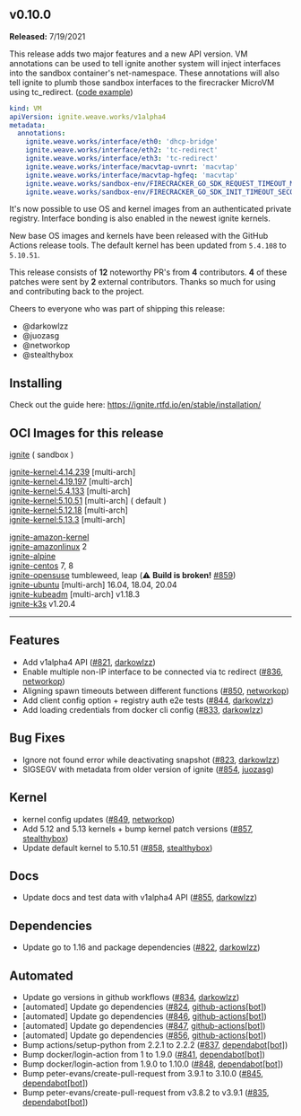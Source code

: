 ## v0.10.0

**Released:** 7/19/2021

This release adds two major features and a new API version.
VM annotations can be used to tell ignite another system will inject interfaces into the sandbox container's net-namespace.
These annotations will also tell ignite to plumb those sandbox interfaces to the firecracker MicroVM using tc_redirect. ([code example](https://github.com/srl-labs/containerlab/blob/aee7bc5/runtime/ignite/iginite.go#L225-L234))

```yaml
kind: VM
apiVersion: ignite.weave.works/v1alpha4
metadata:
  annotations:
    ignite.weave.works/interface/eth0: 'dhcp-bridge'
    ignite.weave.works/interface/eth2: 'tc-redirect'
    ignite.weave.works/interface/eth3: 'tc-redirect'
    ignite.weave.works/interface/macvtap-uvnrt: 'macvtap'
    ignite.weave.works/interface/macvtap-hgfeq: 'macvtap'
    ignite.weave.works/sandbox-env/FIRECRACKER_GO_SDK_REQUEST_TIMEOUT_MILLISECONDS: "1000"
    ignite.weave.works/sandbox-env/FIRECRACKER_GO_SDK_INIT_TIMEOUT_SECONDS: "1"
```

It's now possible to use OS and kernel images from an authenticated private registry.
Interface bonding is also enabled in the newest ignite kernels.

New base OS images and kernels have been released with the GitHub Actions release tools.
The default kernel has been updated from `5.4.108` to `5.10.51`.

This release consists of **12** noteworthy PR's from **4** contributors.  **4** of these patches were sent by **2** external contributors.
Thanks so much for using and contributing back to the project.

Cheers to everyone who was part of shipping this release:
- @darkowlzz
- @juozasg
- @networkop
- @stealthybox


## Installing

Check out the guide here: https://ignite.rtfd.io/en/stable/installation/


## OCI Images for this release

[ignite](
https://hub.docker.com/r/weaveworks/ignite/tags?name=v0.10.0
) ( sandbox )  

[ignite-kernel:4.14.239](
https://hub.docker.com/r/weaveworks/ignite-kernel/tags?name=4.14.239
) [multi-arch]  
[ignite-kernel:4.19.197](
https://hub.docker.com/r/weaveworks/ignite-kernel/tags?name=4.19.197
) [multi-arch]  
[ignite-kernel:5.4.133](
https://hub.docker.com/r/weaveworks/ignite-kernel/tags?name=5.4.133
) [multi-arch]  
[ignite-kernel:5.10.51](
https://hub.docker.com/r/weaveworks/ignite-kernel/tags?name=5.10.51
) [multi-arch] ( default )  
[ignite-kernel:5.12.18](
https://hub.docker.com/r/weaveworks/ignite-kernel/tags?name=5.12.18
) [multi-arch]  
[ignite-kernel:5.13.3](
https://hub.docker.com/r/weaveworks/ignite-kernel/tags?name=5.13.3
) [multi-arch]  


[ignite-amazon-kernel](
https://hub.docker.com/r/weaveworks/ignite-amazon-kernel/tags?name=v0.10.0
)  
[ignite-amazonlinux](
https://hub.docker.com/r/weaveworks/ignite-amazonlinux/tags?name=v0.10.0
) 2  
[ignite-alpine](
https://hub.docker.com/r/weaveworks/ignite-alpine/tags?name=v0.10.0
)  
[ignite-centos](
https://hub.docker.com/r/weaveworks/ignite-centos/tags?name=v0.10.0
) 7, 8  
[ignite-opensuse](
https://hub.docker.com/r/weaveworks/ignite-opensuse/tags?name=v0.10.0
) tumbleweed, leap  (⚠️ **Build is broken!** [#859](https://github.com/weaveworks/ignite/issues/859))  
[ignite-ubuntu](
https://hub.docker.com/r/weaveworks/ignite-ubuntu/tags?name=v0.10.0
) [multi-arch] 16.04, 18.04, 20.04  
[ignite-kubeadm](
https://hub.docker.com/r/weaveworks/ignite-kubeadm/tags?name=v0.10.0
) [multi-arch] v1.18.3  
[ignite-k3s](
https://hub.docker.com/r/weaveworks/ignite-kubeadm/tags?name=v0.10.0
) v1.20.4  


_________________


## Features

- Add v1alpha4 API ([#821](https://github.com/weaveworks/ignite/pull/821), [darkowlzz](https://github.com/darkowlzz))
- Enable multiple non-IP interface to be connected via tc redirect ([#836](https://github.com/weaveworks/ignite/pull/836), [networkop](https://github.com/networkop))
- Aligning spawn timeouts between different functions ([#850](https://github.com/weaveworks/ignite/pull/850), [networkop](https://github.com/networkop))
- Add client config option + registry auth e2e tests ([#844](https://github.com/weaveworks/ignite/pull/844), [darkowlzz](https://github.com/darkowlzz))
- Add loading credentials from docker cli config ([#833](https://github.com/weaveworks/ignite/pull/833), [darkowlzz](https://github.com/darkowlzz))


## Bug Fixes

- Ignore not found error while deactivating snapshot ([#823](https://github.com/weaveworks/ignite/pull/823), [darkowlzz](https://github.com/darkowlzz))
- SIGSEGV with metadata from older version of ignite ([#854](https://github.com/weaveworks/ignite/pull/854), [juozasg](https://github.com/juozasg))


## Kernel

- kernel config updates ([#849](https://github.com/weaveworks/ignite/pull/849), [networkop](https://github.com/networkop))
- Add 5.12 and 5.13 kernels + bump kernel patch versions ([#857](https://github.com/weaveworks/ignite/pull/857), [stealthybox](https://github.com/stealthybox))
- Update default kernel to 5.10.51 ([#858](https://github.com/weaveworks/ignite/pull/858), [stealthybox](https://github.com/stealthybox))


## Docs

- Update docs and test data with v1alpha4 API ([#855](https://github.com/weaveworks/ignite/pull/855), [darkowlzz](https://github.com/darkowlzz))


## Dependencies

- Update go to 1.16 and package dependencies ([#822](https://github.com/weaveworks/ignite/pull/822), [darkowlzz](https://github.com/darkowlzz))


## Automated

- Update go versions in github workflows ([#834](https://github.com/weaveworks/ignite/pull/834), [darkowlzz](https://github.com/darkowlzz))
- [automated] Update go dependencies ([#824](https://github.com/weaveworks/ignite/pull/824), [github-actions[bot]](https://github.com/github-actions[bot]))
- [automated] Update go dependencies ([#846](https://github.com/weaveworks/ignite/pull/846), [github-actions[bot]](https://github.com/github-actions[bot]))
- [automated] Update go dependencies ([#847](https://github.com/weaveworks/ignite/pull/847), [github-actions[bot]](https://github.com/github-actions[bot]))
- [automated] Update go dependencies ([#856](https://github.com/weaveworks/ignite/pull/856), [github-actions[bot]](https://github.com/github-actions[bot]))
- Bump actions/setup-python from 2.2.1 to 2.2.2 ([#837](https://github.com/weaveworks/ignite/pull/837), [dependabot[bot]](https://github.com/dependabot[bot]))
- Bump docker/login-action from 1 to 1.9.0 ([#841](https://github.com/weaveworks/ignite/pull/841), [dependabot[bot]](https://github.com/dependabot[bot]))
- Bump docker/login-action from 1.9.0 to 1.10.0 ([#848](https://github.com/weaveworks/ignite/pull/848), [dependabot[bot]](https://github.com/dependabot[bot]))
- Bump peter-evans/create-pull-request from 3.9.1 to 3.10.0 ([#845](https://github.com/weaveworks/ignite/pull/845), [dependabot[bot]](https://github.com/dependabot[bot]))
- Bump peter-evans/create-pull-request from v3.8.2 to v3.9.1 ([#835](https://github.com/weaveworks/ignite/pull/835), [dependabot[bot]](https://github.com/dependabot[bot]))
